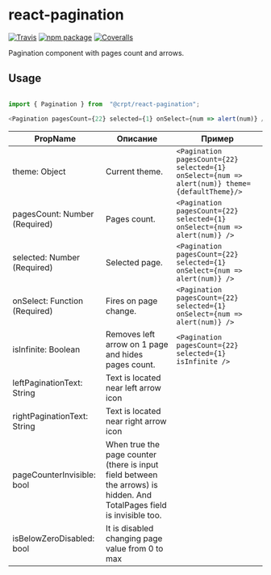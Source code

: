 # react-pagination

[![Travis][build-badge]][build]
[![npm package][npm-badge]][npm]
[![Coveralls][coveralls-badge]][coveralls]

Pagination component with pages count and arrows.

## Usage

```javascript

import { Pagination } from  "@crpt/react-pagination";

<Pagination pagesCount={22} selected={1} onSelect={num => alert(num)} />

```

| PropName | Описание | Пример |
|---|---|---|
| theme: Object | Current theme. |`<Pagination pagesCount={22} selected={1} onSelect={num => alert(num)} theme={defaultTheme}/>`  |
| pagesCount: Number (Required) | Pages count. |  `<Pagination pagesCount={22} selected={1} onSelect={num => alert(num)} />` |
| selected: Number (Required) | Selected page. |  `<Pagination pagesCount={22} selected={1} onSelect={num => alert(num)} />` |
| onSelect: Function (Required) | Fires on page change. |  `<Pagination pagesCount={22} selected={1} onSelect={num => alert(num)} />` |
| isInfinite: Boolean | Removes left arrow on 1 page and hides pages count. |  `<Pagination pagesCount={22} selected={1} isInfinite />` |
| leftPaginationText: String| Text is located near left arrow icon | |
| rightPaginationText: String| Text is located near right arrow icon | |
| pageCounterInvisible: bool | When true the page counter (there is input field between the arrows) is hidden. And TotalPages field is invisible too. | |
| isBelowZeroDisabled: bool | It is disabled changing page value from 0 to max | |



[build-badge]: https://img.shields.io/travis/user/repo/master.png?style=flat-square
[build]: https://travis-ci.org/user/repo

[npm-badge]: https://img.shields.io/npm/v/npm-package.png?style=flat-square
[npm]: https://www.npmjs.org/package/npm-package

[coveralls-badge]: https://img.shields.io/coveralls/user/repo/master.png?style=flat-square
[coveralls]: https://coveralls.io/github/user/repo
